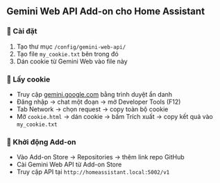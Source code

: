 ## Gemini Web API Add-on cho Home Assistant

### 🔧 Cài đặt
1. Tạo thư mục `/config/gemini-web-api/`
2. Tạo file `my_cookie.txt` bên trong đó
3. Dán cookie từ Gemini Web vào file này

### 🍪 Lấy cookie
- Truy cập [gemini.google.com](https://gemini.google.com) bằng trình duyệt ẩn danh
- Đăng nhập → chat một đoạn → mở Developer Tools (F12)
- Tab Network → chọn request → copy toàn bộ cookie
- Mở `cookie.html` → dán cookie → bấm Trích xuất → copy kết quả vào `my_cookie.txt`

### 🚀 Khởi động Add-on
- Vào Add-on Store → Repositories → thêm link repo GitHub
- Cài Gemini Web API từ Add-on Store
- Truy cập API tại `http://homeassistant.local:5002/v1`

